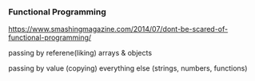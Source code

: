 ### Functional Programming

https://www.smashingmagazine.com/2014/07/dont-be-scared-of-functional-programming/

passing by referene(liking)
arrays & objects

passing by value (copying)
everything else (strings, numbers, functions)